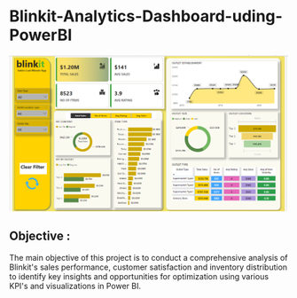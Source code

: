 # Blinkit-Analytics-Dashboard-uding-PowerBI
![image](https://github.com/prasad044/Blinkit-Analytics-Dashboard-uding-PowerBI/blob/main/Screenshot%20(71).png)
## Objective :
The main objective of this project is to conduct a comprehensive analysis of Blinkit's sales performance, customer satisfaction and inventory distribution to identify key insights and opportunities for optimization using various KPI's and visualizations in Power BI.
